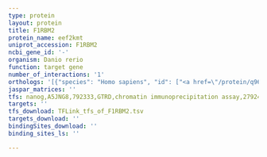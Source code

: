 ```yaml
---
type: protein
layout: protein
title: F1RBM2
protein_name: eef2kmt
uniprot_accession: F1RBM2
ncbi_gene_id: '-'
organism: Danio rerio
function: target gene
number_of_interactions: '1'
orthologs: '[{"species": "Homo sapiens", "id": ["<a href=\"/protein/q96g04\">Q96G04</a>", "E9PN63", "<a href=\"/protein/p0c5j1\">P0C5J1</a>"]}, {"species": "Mus musculus", "id": ["<a href=\"/protein/q3uzw7\">Q3UZW7</a>"]}, {"species": "Rattus norvegicus", "id": ["<a href=\"/protein/d3z8p8\">D3Z8P8</a>"]}, {"species": "Drosophila melanogaster", "id": ["<a href=\"/protein/q9vwj9\">Q9VWJ9</a>"]}, {"species": "Caenorhabditis elegans", "id": ["<a href=\"/protein/p30643\">P30643</a>"]}]'
jaspar_matrices: ''
tfs: nanog,A5JNG8,792333,GTRD,chromatin immunoprecipitation assay,27924024%5Buid%5D,No
targets: ''
tfs_download: TFLink_tfs_of_F1RBM2.tsv
targets_download: ''
bindingSites_download: ''
binding_sites_ls: ''

---
```

